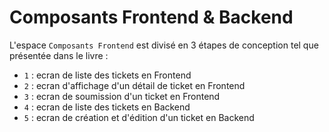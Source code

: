 Composants Frontend & Backend
========

L'espace `Composants Frontend` est divisé en 3 étapes de conception tel que présentée dans le livre :
- `1` : ecran de liste des tickets en Frontend
- `2` : ecran d'affichage d'un détail de ticket en Frontend
- `3` : ecran de soumission d'un ticket en Frontend
- `4` : ecran de liste des tickets en Backend
- `5` : ecran de création et d'édition d'un ticket en Backend
 



